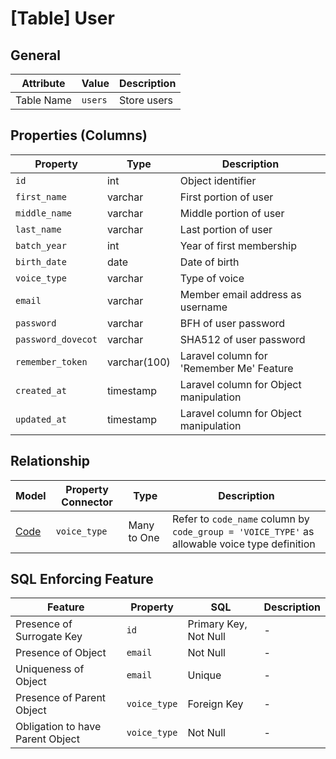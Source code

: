 # [Table] User
## General

| Attribute | Value | Description |
| - | - | - |
| Table Name | `users` | Store users |

## Properties (Columns)

| Property | Type | Description |
| - | - | - |
| `id` | int | Object identifier |
| `first_name` | varchar | First portion of user |
| `middle_name` | varchar | Middle portion of user |
| `last_name` | varchar | Last portion of user |
| `batch_year` | int | Year of first membership |
| `birth_date` | date | Date of birth |
| `voice_type` | varchar | Type of voice |
| `email` | varchar | Member email address as username |
| `password` | varchar | BFH of user password |
| `password_dovecot` | varchar | SHA512 of user password |
| `remember_token` | varchar(100) | Laravel column for 'Remember Me' Feature |
| `created_at` | timestamp | Laravel column for Object manipulation |
| `updated_at` | timestamp | Laravel column for Object manipulation |

## Relationship 

| Model | Property Connector | Type | Description |
| - | - | - | - |
| [Code]([Table]_Code.md) | `voice_type` | Many to One | Refer to `code_name` column by `code_group = 'VOICE_TYPE'` as allowable voice type definition |

## SQL Enforcing Feature

| Feature | Property | SQL | Description |
| - | - | - | - |
| Presence of Surrogate Key | `id` | Primary Key, Not Null  | - |
| Presence of Object | `email` | Not Null | - |
| Uniqueness of Object | `email` | Unique | - |
| Presence of Parent Object | `voice_type` |  Foreign Key | - |
| Obligation to have Parent Object | `voice_type` | Not Null | - |
